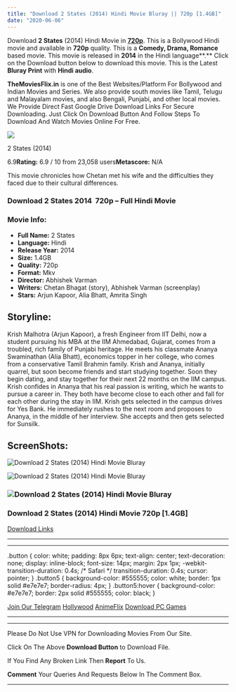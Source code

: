 ```yaml
---
title: "Download 2 States (2014) Hindi Movie Bluray || 720p [1.4GB]"
date: "2020-06-06"
---
```


Download **2 States** (2014) Hindi Movie in [**720p**](https://1moviesflix.com/720p-movies/). This is a Bollywood Hindi movie and available in **720p** quality. This is a **Comedy, Drama, Romance**  based movie. This movie is released in **2014** in the Hindi language**.** Click on the Download button below to download this movie. This is the Latest **Bluray Print** with **Hindi audio**.

**TheMoviesFlix.in** is one of the Best Websites/Platform For Bollywood and Indian Movies and Series. We also provide south movies like Tamil, Telugu and Malayalam movies, and also Bengali, Punjabi, and other local movies. We Provide Direct Fast Google Drive Download Links For Secure Downloading. Just Click On Download Button And Follow Steps To Download And Watch Movies Online For Free.

[![](https://m.media-amazon.com/images/M/MV5BMTUwNjQ3Nzk5N15BMl5BanBnXkFtZTgwMjI4MTgzMTE@._V1_SX300.jpg)](https://www.imdb.com/title/tt2372678/ "2 States")

2 States (2014)

6.9**Rating:** 6.9 / 10 from 23,058 users**Metascore:** N/A

This movie chronicles how Chetan met his wife and the difficulties they faced due to their cultural differences.

### Download 2 States 2014  720p – Full Hindi Movie

### Movie Info:

- **Full Name:** 2 States
- **Language:** Hindi
- **Release Year:** 2014
- **Size:** 1.4GB
- **Quality:** 720p
- **Format:** Mkv
- **Director:** Abhishek Varman
- **Writers:** Chetan Bhagat (story), Abhishek Varman (screenplay)
- **Stars:** Arjun Kapoor, Alia Bhatt, Amrita Singh

## Storyline:

Krish Malhotra (Arjun Kapoor), a fresh Engineer from IIT Delhi, now a student pursuing his MBA at the IIM Ahmedabad, Gujarat, comes from a troubled, rich family of Punjabi heritage. He meets his classmate Ananya Swaminathan (Alia Bhatt), economics topper in her college, who comes from a conservative Tamil Brahmin family. Krish and Ananya, initially quarrel, but soon become friends and start studying together. Soon they begin dating, and stay together for their next 22 months on the IIM campus. Krish confides in Ananya that his real passion is writing, which he wants to pursue a career in. They both have become close to each other and fall for each other during the stay in IIM. Krish gets selected in the campus drives for Yes Bank. He immediately rushes to the next room and proposes to Ananya, in the middle of her interview. She accepts and then gets selected for Sunsilk.

## ScreenShots:

![Download 2 States (2014) Hindi Movie Bluray](https://m.media-amazon.com/images/M/MV5BMTA0NTM1MDk5ODVeQTJeQWpwZ15BbWU4MDExODE4MzEx._V1_QL50_SX1500_CR0,0,1500,999_AL_.jpg)

![Download 2 States (2014) Hindi Movie Bluray](https://m.media-amazon.com/images/M/MV5BMTcyMzEwMjUxMl5BMl5BanBnXkFtZTgwOTA4MTgzMTE@._V1_QL50_SX1500_CR0,0,1500,999_AL_.jpg)

### ![Download 2 States (2014) Hindi Movie Bluray](https://m.media-amazon.com/images/M/MV5BMTU4ODM3ODA0Ml5BMl5BanBnXkFtZTgwNzA4MTgzMTE@._V1_QL50_SX1500_CR0,0,1500,999_AL_.jpg)

### Download 2 States (2014) Hindi Movie 720p \[1.4GB\]

[Download Links](https://1moviesflix.com?a270777880=WEVGSCs3YURSbGI2RG4wdGR2OGVvQnZSR1hVVVRPdW52a2xraWM1RUpzN25zUGM4QTlVR01vazV6QW1JMHhtR05UWVZRQzNtYU9nUFRUTEljRlJ6Ym9Rd2N6RU1naWp3U1FQbHlMNHRuNDA9)

* * *

* * *

.button { color: white; padding: 8px 6px; text-align: center; text-decoration: none; display: inline-block; font-size: 14px; margin: 2px 1px; -webkit-transition-duration: 0.4s; /\* Safari \*/ transition-duration: 0.4s; cursor: pointer; } .button5 { background-color: #555555; color: white; border: 1px solid #e7e7e7; border-radius: 4px; } .button5:hover { background-color: #e7e7e7; border: 2px solid #555555; color: black; }

[Join Our Telegram](http://gdrivepro.xyz/join.php) [Hollywood](https://moviesverse.com/) [AnimeFlix](https://animeflix.in/) [Download PC Games](https://gamesflix.net/)  

* * *

* * *

  

Please Do Not Use VPN for Downloading Movies From Our Site.

Click On The Above **Download Button** to Download File.

If You Find Any Broken Link Then **Report** To Us.

**Comment** Your Queries And Requests Below In The Comment Box.

* * *
